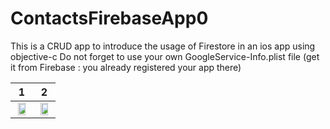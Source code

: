 # ContactsFirebaseApp0

This is a CRUD app to introduce the usage of Firestore in an ios app using objective-c
Do not forget to use your own GoogleService-Info.plist file (get it from Firebase : you already registered your app there)

1             |  2
:-------------------------:|:-------------------------:
<img src="https://user-images.githubusercontent.com/4823319/126861029-622958b0-0dcf-4388-8db6-a0977134076b.png" width="80%" >  |  <img src="https://user-images.githubusercontent.com/4823319/126861087-89808780-e357-4356-9aa5-564edfa3da12.png" width="80%">


